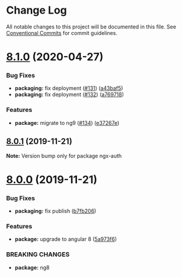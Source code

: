 # Change Log

All notable changes to this project will be documented in this file.
See [Conventional Commits](https://conventionalcommits.org) for commit guidelines.

# [8.1.0](https://github.com/fulls1z3/ngx-auth/compare/v8.0.1...v8.1.0) (2020-04-27)


### Bug Fixes

* **packaging:** fix deployment ([#131](https://github.com/fulls1z3/ngx-auth/issues/131)) ([a43baf5](https://github.com/fulls1z3/ngx-auth/commit/a43baf5f48edf7cc200d06c08fbae005ee17e0cd))
* **packaging:** fix deployment ([#132](https://github.com/fulls1z3/ngx-auth/issues/132)) ([a769718](https://github.com/fulls1z3/ngx-auth/commit/a769718c0a2ce3e0545a23aaa2a86ee4c6a0bc51))


### Features

* **package:** migrate to ng9 ([#134](https://github.com/fulls1z3/ngx-auth/issues/134)) ([e37267e](https://github.com/fulls1z3/ngx-auth/commit/e37267ef3128ef8bb6eea38941c671e1a6010e51))





## [8.0.1](https://github.com/fulls1z3/ngx-auth/compare/v8.0.0...v8.0.1) (2019-11-21)

**Note:** Version bump only for package ngx-auth





# [8.0.0](https://github.com/fulls1z3/ngx-auth/compare/v6.0.0-rc.1...v8.0.0) (2019-11-21)


### Bug Fixes

* **packaging:** fix publish ([b7fb206](https://github.com/fulls1z3/ngx-auth/commit/b7fb20686ca63859ec84e0b39ee60df71e733e9b))


### Features

* **package:** upgrade to angular 8 ([5a973f6](https://github.com/fulls1z3/ngx-auth/commit/5a973f66e49aec265002f60b9cb6c39441d8884c))


### BREAKING CHANGES

* **package:** ng8
